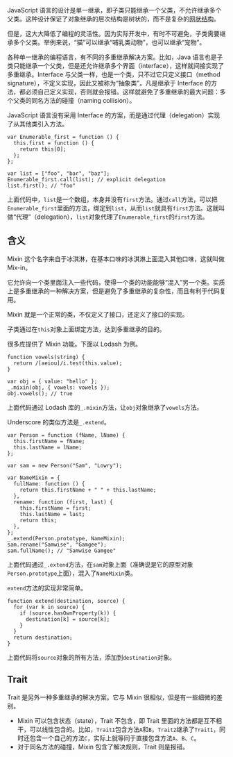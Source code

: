 JavaScript 语言的设计是单一继承，即子类只能继承一个父类，不允许继承多个父类。这种设计保证了对象继承的层次结构是树状的，而不是复杂的[网状结构](https://en.wikipedia.org/wiki/Multiple_inheritance#The_diamond_problem)。

但是，这大大降低了编程的灵活性。因为实际开发中，有时不可避免，子类需要继承多个父类。举例来说，“猫”可以继承“哺乳类动物”，也可以继承“宠物”。

各种单一继承的编程语言，有不同的多重继承解决方案。比如，Java 语言也是子类只能继承一个父类，但是还允许继承多个界面（interface），这样就间接实现了多重继承。Interface 与父类一样，也是一个类，只不过它只定义接口（method signature），不定义实现，因此又被称为“抽象类”。凡是继承于 Interface 的方法，都必须自己定义实现，否则就会报错。这样就避免了多重继承的最大问题：多个父类的同名方法的碰撞（naming collision）。

JavaScript 语言没有采用 Interface 的方案，而是通过代理（delegation）实现了从其他类引入方法。

```
var Enumerable_first = function () {
  this.first = function () {
    return this[0];
  };
};

var list = ["foo", "bar", "baz"];
Enumerable_first.call(list); // explicit delegation
list.first(); // "foo"
```

上面代码中，`list`是一个数组，本身并没有`first`方法。通过`call`方法，可以把`Enumerable_first`里面的方法，绑定到`list`，从而`list`就具有`first`方法。这就叫做“代理”（delegation），`list`对象代理了`Enumerable_first`的`first`方法。

## 含义

Mixin 这个名字来自于冰淇淋，在基本口味的冰淇淋上面混入其他口味，这就叫做 Mix-in。

它允许向一个类里面注入一些代码，使得一个类的功能能够“混入”另一个类。实质上是多重继承的一种解决方案，但是避免了多重继承的复杂性，而且有利于代码复用。

Mixin 就是一个正常的类，不仅定义了接口，还定义了接口的实现。

子类通过在`this`对象上面绑定方法，达到多重继承的目的。

很多库提供了 Mixin 功能。下面以 Lodash 为例。

```
function vowels(string) {
  return /[aeiou]/i.test(this.value);
}

var obj = { value: "hello" };
_.mixin(obj, { vowels: vowels });
obj.vowels(); // true
```

上面代码通过 Lodash 库的`_.mixin`方法，让`obj`对象继承了`vowels`方法。

Underscore 的类似方法是`_.extend`。

```
var Person = function (fName, lName) {
  this.firstName = fName;
  this.lastName = lName;
};

var sam = new Person("Sam", "Lowry");

var NameMixin = {
  fullName: function () {
    return this.firstName + " " + this.lastName;
  },
  rename: function (first, last) {
    this.firstName = first;
    this.lastName = last;
    return this;
  },
};
_.extend(Person.prototype, NameMixin);
sam.rename("Samwise", "Gamgee");
sam.fullName(); // "Samwise Gamgee"
```

上面代码通过`_.extend`方法，在`sam`对象上面（准确说是它的原型对象`Person.prototype`上面），混入了`NameMixin`类。

`extend`方法的实现非常简单。

```
function extend(destination, source) {
  for (var k in source) {
    if (source.hasOwnProperty(k)) {
      destination[k] = source[k];
    }
  }
  return destination;
}
```

上面代码将`source`对象的所有方法，添加到`destination`对象。

## Trait

Trait 是另外一种多重继承的解决方案。它与 Mixin 很相似，但是有一些细微的差别。

- Mixin 可以包含状态（state），Trait 不包含，即 Trait 里面的方法都是互不相干，可以线性包含的。比如，`Trait1`包含方法`A`和`B`，`Trait2`继承了`Trait1`，同时还包含一个自己的方法`C`，实际上就等同于直接包含方法`A`、`B`、`C`。
- 对于同名方法的碰撞，Mixin 包含了解决规则，Trait 则是报错。
